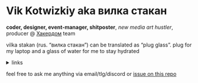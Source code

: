 # Vik Kotwizkiy aka вилка стакан

**coder, designer, event-manager, shitposter**, <i>new media art hustler</i>, producer @ <a href="https://hackerdom.ru/">Хакердом</a> team



vilka stakan (rus.&nbsp;“вилка&nbsp;стакан”) can be&nbsp;translated as&nbsp;“plug glass”. plug for my&nbsp;laptop and a&nbsp;glass of&nbsp;water for me&nbsp;to&nbsp;stay hydrated



<details>
<summary>links</summary>
<br>
  
**follow/like:** <a href="https://twitter.com/vilkastakan">twitter</a>, <a href="https://instagram.com/vilkastakan">instagram</a>, <a href="https://behance.net/vilkastakan">behance</a>, <a href="https://glitch.com/@vilkastakan">glitch</a>

**listen to:** listen to: <a href="https://open.spotify.com/user/n5xe7xa9ygnl8o1mta2cg7yy9?si=RpSiNyYmRcihYmhXckTaFg">spotify&nbsp;playlists</a>, <a href="https://mixcloud.com/vilkastakan">mixcloud</a>, <a href="https://soundcloud.com/vilkastakan">soundcloud</a>
    

**contact:** <a href="mailto:vik@ktwzk.me">vik@ktwzk.me</a> (<a href="https://keybase.io/ktwzk">PGP</a>), tlg&nbsp;<a href="https://t.me/ktwzk">@ktwzk</a>, discord&nbsp;<a href="https://discord.gg/dEaF3Ys">вилкастакан#1312</a>

</details>

feel free to ask me anything via email/tlg/discord or [issue on this repo](https://github.com/ktwzk/ktwzk)

